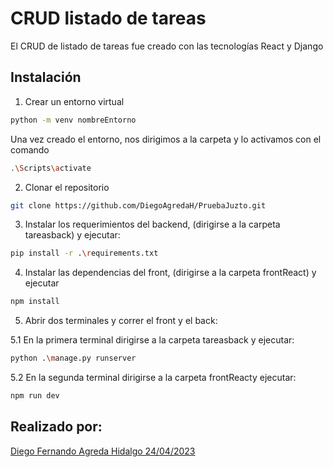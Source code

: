 # CRUD listado de tareas

El CRUD de listado de tareas fue creado con las tecnologías React y Django 

## Instalación 

1. Crear un entorno virtual

```bash
python -m venv nombreEntorno
```
Una vez creado el entorno, nos dirigimos a la carpeta y lo activamos con el comando

```bash
.\Scripts\activate
```
2. Clonar el repositorio
```bash
git clone https://github.com/DiegoAgredaH/PruebaJuzto.git
```
3. Instalar los requerimientos del backend, (dirigirse a la carpeta tareasback) y ejecutar:
```bash
pip install -r .\requirements.txt
```
4. Instalar las dependencias del front, (dirigirse a la carpeta frontReact) y ejecutar
```bash
npm install
```
5. Abrir dos terminales y correr el front y el back:

5.1 En la primera terminal dirigirse a la carpeta tareasback y ejecutar:
```bash
python .\manage.py runserver
```
5.2 En la segunda terminal dirigirse a la carpeta frontReacty ejecutar:
```bash
npm run dev
```
## Realizado por:

[Diego Fernando Agreda Hidalgo 24/04/2023](https://www.linkedin.com/in/diegoagredahidalgo/)